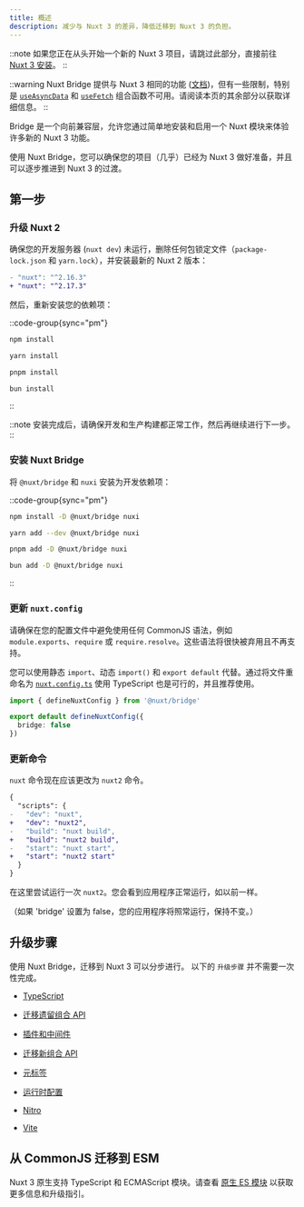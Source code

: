 ```yaml
---
title: 概述
description: 减少与 Nuxt 3 的差异，降低迁移到 Nuxt 3 的负担。
---
```


::note
如果您正在从头开始一个新的 Nuxt 3 项目，请跳过此部分，直接前往 [Nuxt 3 安装](/docs/getting-started/introduction)。
::

::warning
Nuxt Bridge 提供与 Nuxt 3 相同的功能 ([文档](/docs/guide/concepts/auto-imports))，但有一些限制，特别是 [`useAsyncData`](/docs/api/composables/use-async-data) 和 [`useFetch`](/docs/api/composables/use-fetch) 组合函数不可用。请阅读本页的其余部分以获取详细信息。
::

Bridge 是一个向前兼容层，允许您通过简单地安装和启用一个 Nuxt 模块来体验许多新的 Nuxt 3 功能。

使用 Nuxt Bridge，您可以确保您的项目（几乎）已经为 Nuxt 3 做好准备，并且可以逐步推进到 Nuxt 3 的过渡。

## 第一步

### 升级 Nuxt 2

确保您的开发服务器 (`nuxt dev`) 未运行，删除任何包锁定文件（`package-lock.json` 和 `yarn.lock`），并安装最新的 Nuxt 2 版本：

```diff [package.json]
- "nuxt": "^2.16.3"
+ "nuxt": "^2.17.3"
```

然后，重新安装您的依赖项：

::code-group{sync="pm"}

```bash [npm]
npm install
```

```bash [yarn]
yarn install
```

```bash [pnpm]
pnpm install
```

```bash [bun]
bun install
```

::

::note
安装完成后，请确保开发和生产构建都正常工作，然后再继续进行下一步。
::

### 安装 Nuxt Bridge

将 `@nuxt/bridge` 和 `nuxi` 安装为开发依赖项：

::code-group{sync="pm"}

```bash [npm]
npm install -D @nuxt/bridge nuxi
```

```bash [yarn]
yarn add --dev @nuxt/bridge nuxi
```

```bash [pnpm]
pnpm add -D @nuxt/bridge nuxi
```

```bash [bun]
bun add -D @nuxt/bridge nuxi
```

::

### 更新 `nuxt.config`

请确保在您的配置文件中避免使用任何 CommonJS 语法，例如 `module.exports`、`require` 或 `require.resolve`。这些语法将很快被弃用且不再支持。

您可以使用静态 `import`、动态 `import()` 和 `export default` 代替。通过将文件重命名为 [`nuxt.config.ts`](/docs/guide/directory-structure/nuxt-config) 使用 TypeScript 也是可行的，并且推荐使用。

```ts [nuxt.config.ts]
import { defineNuxtConfig } from '@nuxt/bridge'

export default defineNuxtConfig({
  bridge: false
})
```

### 更新命令

`nuxt` 命令现在应该更改为 `nuxt2` 命令。

```diff
{
  "scripts": {
-   "dev": "nuxt",
+   "dev": "nuxt2",
-   "build": "nuxt build",
+   "build": "nuxt2 build",
-   "start": "nuxt start",
+   "start": "nuxt2 start"
  }
}
```

在这里尝试运行一次 `nuxt2`。您会看到应用程序正常运行，如以前一样。

（如果 'bridge' 设置为 false，您的应用程序将照常运行，保持不变。）

## 升级步骤

使用 Nuxt Bridge，迁移到 Nuxt 3 可以分步进行。
以下的 `升级步骤` 并不需要一次性完成。

- [TypeScript](/docs/bridge/typescript)

- [迁移遗留组合 API](/docs/bridge/bridge-composition-api)

- [插件和中间件](/docs/bridge/plugins-and-middleware)

- [迁移新组合 API](/docs/bridge/nuxt3-compatible-api)

- [元标签](/docs/bridge/meta)

- [运行时配置](/docs/bridge/runtime-config)

- [Nitro](/docs/bridge/nitro)

- [Vite](/docs/bridge/vite)

## 从 CommonJS 迁移到 ESM

Nuxt 3 原生支持 TypeScript 和 ECMAScript 模块。请查看 [原生 ES 模块](/docs/guide/concepts/esm) 以获取更多信息和升级指引。